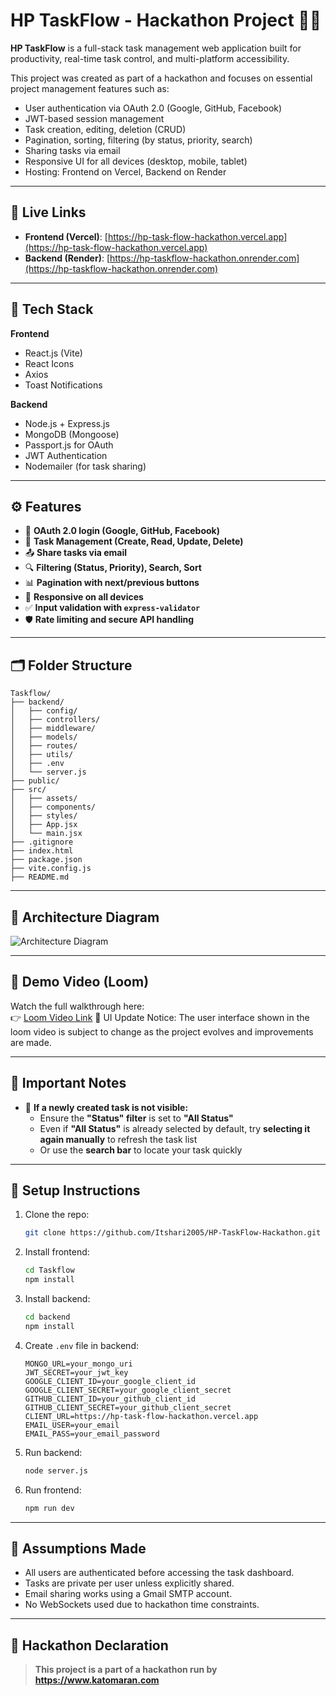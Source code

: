 # HP TaskFlow - Hackathon Project 🧠✅

**HP TaskFlow** is a full-stack task management web application built for productivity, real-time task control, and multi-platform accessibility.

This project was created as part of a hackathon and focuses on essential project management features such as:

- User authentication via OAuth 2.0 (Google, GitHub, Facebook)
- JWT-based session management
- Task creation, editing, deletion (CRUD)
- Pagination, sorting, filtering (by status, priority, search)
- Sharing tasks via email
- Responsive UI for all devices (desktop, mobile, tablet)
- Hosting: Frontend on Vercel, Backend on Render

---

## 🔗 Live Links

- **Frontend (Vercel)**: [https://hp-task-flow-hackathon.vercel.app](https://hp-task-flow-hackathon.vercel.app)
- **Backend (Render)**: [https://hp-taskflow-hackathon.onrender.com](https://hp-taskflow-hackathon.onrender.com)

---

## 🔧 Tech Stack

**Frontend**  
- React.js (Vite)
- React Icons
- Axios
- Toast Notifications

**Backend**  
- Node.js + Express.js
- MongoDB (Mongoose)
- Passport.js for OAuth
- JWT Authentication
- Nodemailer (for task sharing)

---

## ⚙️ Features

- 🔐 **OAuth 2.0 login (Google, GitHub, Facebook)**
- 📝 **Task Management (Create, Read, Update, Delete)**
- 📤 **Share tasks via email**
- 🔍 **Filtering (Status, Priority), Search, Sort**
- 📊 **Pagination with next/previous buttons**
- 📱 **Responsive on all devices**
- ✅ **Input validation with `express-validator`**
- 🛡️ **Rate limiting and secure API handling**

---

## 🗂️ Folder Structure

```
Taskflow/
├── backend/
│   ├── config/
│   ├── controllers/
│   ├── middleware/
│   ├── models/
│   ├── routes/
│   ├── utils/
│   ├── .env
│   └── server.js
├── public/
├── src/
│   ├── assets/
│   ├── components/
│   ├── styles/
│   ├── App.jsx
│   └── main.jsx
├── .gitignore
├── index.html
├── package.json
├── vite.config.js
├── README.md
```

---

## 🧱 Architecture Diagram

![Architecture Diagram](https://drive.google.com/file/d/1WlNowlYM2CiRcLXCdRq8sucseKond4G_/view?usp=sharing)

---

## 🎥 Demo Video (Loom)

Watch the full walkthrough here:  
👉 [Loom Video Link](https://www.loom.com/share/your-video-link)
🔄 UI Update Notice: The user interface shown in the loom video is subject to change as the project evolves and improvements are made.

---

## 🔴 Important Notes

- 🛑 **If a newly created task is not visible:**
  - Ensure the **"Status" filter** is set to **"All Status"**
  - Even if **"All Status"** is already selected by default, try **selecting it again manually** to refresh the task list
  - Or use the **search bar** to locate your task quickly
    
---

## 🚀 Setup Instructions

1. Clone the repo:
   ```bash
   git clone https://github.com/Itshari2005/HP-TaskFlow-Hackathon.git
   ```

2. Install frontend:
   ```bash
   cd Taskflow
   npm install
   ```

3. Install backend:
   ```bash
   cd backend
   npm install
   ```

4. Create `.env` file in backend:
   ```
   MONGO_URL=your_mongo_uri
   JWT_SECRET=your_jwt_key
   GOOGLE_CLIENT_ID=your_google_client_id
   GOOGLE_CLIENT_SECRET=your_google_client_secret
   GITHUB_CLIENT_ID=your_github_client_id
   GITHUB_CLIENT_SECRET=your_github_client_secret
   CLIENT_URL=https://hp-task-flow-hackathon.vercel.app
   EMAIL_USER=your_email
   EMAIL_PASS=your_email_password
   ```

5. Run backend:
   ```bash
   node server.js
   ```

6. Run frontend:
   ```bash
   npm run dev
   ```

---

## 📌 Assumptions Made

- All users are authenticated before accessing the task dashboard.
- Tasks are private per user unless explicitly shared.
- Email sharing works using a Gmail SMTP account.
- No WebSockets used due to hackathon time constraints.

---

## 🏁 Hackathon Declaration

> **This project is a part of a hackathon run by https://www.katomaran.com**
